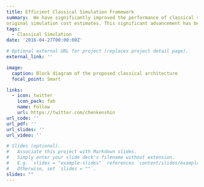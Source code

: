 ```yaml
---
title: Efficient Classical Simulation Framework
summary:  We have significantly improved the performance of classical simulation of quantum circuits. At present, classical simulation serves as a crucial tool for benchmarking large quantum chips and influencing their design iterations. Our algorithm, tested across a range of random quantum circuits, has realized an acceleration surpassing 100,000 times the
original simulation cost estimates. This significant advancement has been acknowledged in a publication in Nature Computational Science and further highlighted in a <font color="#00dddd">``News and Views''</font> article titled <font color="#00dddd">``Boosting Simulation of Quantum Computers''</font>. Our simulation technique has been widely embraced in both academic and industrial sectors.
tags:
  - Classical Simulation
date: '2016-04-27T00:00:00Z'

# Optional external URL for project (replaces project detail page).
external_link: ''

image:
  caption: Block diagram of the proposed classical architecture
  focal_point: Smart

links:
  - icon: twitter
    icon_pack: fab
    name: Follow
    url: https://twitter.com/chenkenshin
url_code: ''
url_pdf: ''
url_slides: ''
url_video: ''

# Slides (optional).
#   Associate this project with Markdown slides.
#   Simply enter your slide deck's filename without extension.
#   E.g. `slides = "example-slides"` references `content/slides/example-slides.md`.
#   Otherwise, set `slides = ""`.
slides: ""
---
```

